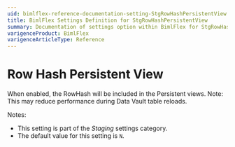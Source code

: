 ```yaml
---
uid: bimlflex-reference-documentation-setting-StgRowHashPersistentView
title: BimlFlex Settings Definition for StgRowHashPersistentView
summary: Documentation of settings option within BimlFlex for StgRowHashPersistentView
varigenceProduct: BimlFlex
varigenceArticleType: Reference
---
```


# Row Hash Persistent View

When enabled, the RowHash will be included in the Persistent views. Note: This may reduce performance during Data Vault table reloads.

Notes:

* This setting is part of the *Staging* settings category.
* The default value for this setting is `N`.